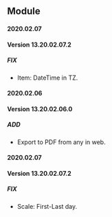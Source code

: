 ## Module <Project Native Report Advance>

#### 2020.02.07
#### Version 13.20.02.07.2
##### FIX

- Item: DateTime in TZ.

#### 2020.02.06
#### Version 13.20.02.06.0
##### ADD

- Export to PDF from any in web.


#### 2020.02.07
#### Version 13.20.02.07.2
##### FIX

- Scale: First-Last day.

